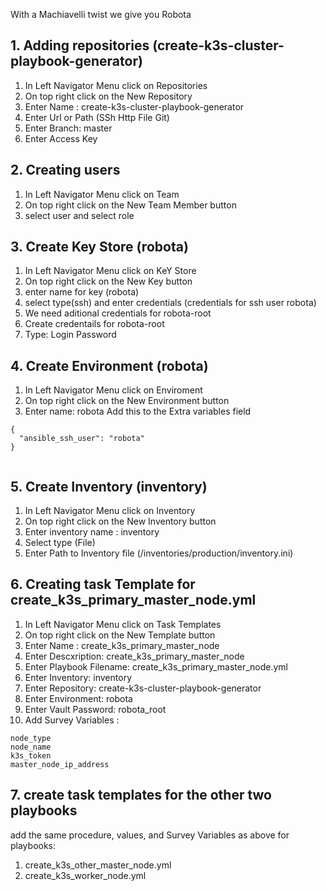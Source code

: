 With a Machiavelli twist we give you Robota

## 1. Adding repositories (create-k3s-cluster-playbook-generator)
1. In Left Navigator Menu click on Repositories
2. On top right click on the New Repository
3. Enter Name : create-k3s-cluster-playbook-generator
4. Enter Url or Path (SSh Http File Git)
5. Enter Branch: master
6. Enter Access Key

## 2. Creating users
1. In Left Navigator Menu click on Team
2. On top right click on the New Team Member button
3. select user and select role

## 3. Create Key Store (robota)
1. In Left Navigator Menu click on KeY Store
2. On top right click on the New Key button
3. enter name for key (robota)
4. select type(ssh) and enter credentials (credentials for ssh user robota)
5. We need aditional credentials for robota-root
5. Create credentails for robota-root
6. Type: Login Password

## 4. Create Environment (robota)
1. In Left Navigator Menu click on Enviroment
2. On top right click on the New Environment button
3. Enter name: robota
Add this to the Extra variables field
```
{
  "ansible_ssh_user": "robota"
}  
 
```
## 5. Create Inventory (inventory)
1. In Left Navigator Menu click on Inventory
2. On top right click on the New Inventory button
3. Enter inventory name : inventory
4. Select type (File)
5. Enter Path to Inventory file (/inventories/production/inventory.ini)

## 6. Creating task Template for create_k3s_primary_master_node.yml
1. In Left Navigator Menu click on Task Templates
2. On top right click on the New Template button
3. Enter Name : create_k3s_primary_master_node
4. Enter Descxription: create_k3s_primary_master_node
5. Enter Playbook Filename: create_k3s_primary_master_node.yml
6. Enter Inventory: inventory
7. Enter Repository: create-k3s-cluster-playbook-generator
8. Enter Environment: robota
9. Enter Vault Password: robota_root
10. Add Survey Variables : 
```
node_type
node_name
k3s_token
master_node_ip_address
```

## 7. create task templates for the other two playbooks
add the same procedure, values, and Survey Variables as above for playbooks:
1. create_k3s_other_master_node.yml
2. create_k3s_worker_node.yml


